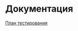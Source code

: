 # Документация
[План тестирования](https://github.com/ValentinDenisov73/aqa_diploma/blob/main/documentation/Plan.md)

